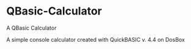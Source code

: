 # QBasic-Calculator
A QBasic Calculator 

A simple console calculator created with QuickBASIC v. 4.4 on DosBox
